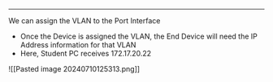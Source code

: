 
---
We can assign the VLAN to the Port Interface
- Once the Device is assigned the VLAN, the End Device will need the IP Address information for that VLAN
- Here, Student PC receives 172.17.20.22

![[Pasted image 20240710125313.png]]